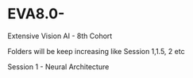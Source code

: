 # EVA8.0-
Extensive Vision AI - 8th Cohort


Folders will be keep increasing like Session 1,1.5, 2 etc

Session 1 - Neural Architecture
